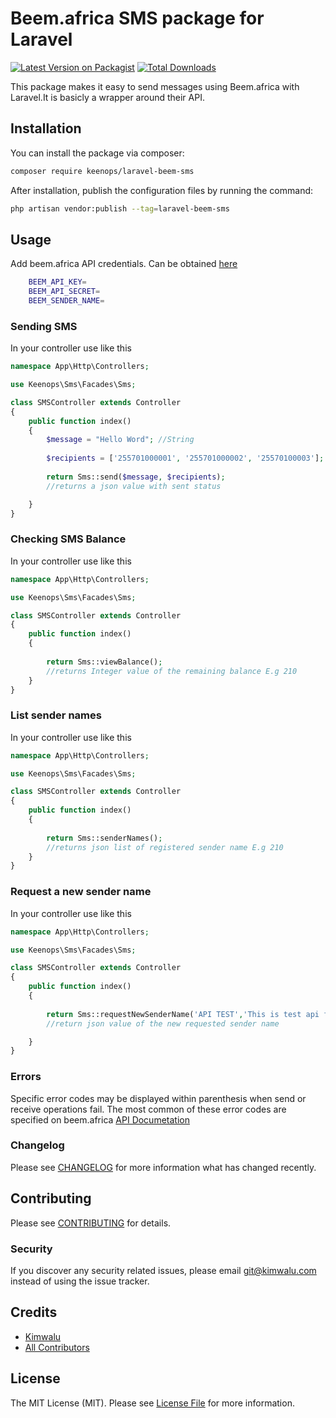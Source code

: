 # Beem.africa SMS package for Laravel

[![Latest Version on Packagist](https://img.shields.io/packagist/v/keenops/laravel-sms.svg?style=flat-square)](https://packagist.org/packages/keenops/laravel-sms)
[![Total Downloads](https://img.shields.io/packagist/dt/keenops/laravel-sms.svg?style=flat-square)](https://packagist.org/packages/keenops/laravel-sms)

This package makes it easy to send messages using Beem.africa with Laravel.It  is basicly a wrapper around their API. 

## Installation

You can install the package via composer:

```bash
composer require keenops/laravel-beem-sms
```
After installation, publish the configuration files by running the command:

```bash
php artisan vendor:publish --tag=laravel-beem-sms
```

## Usage

Add beem.africa API credentials. Can be obtained [here](https://beem.africa/beem-api/)

```bash
    BEEM_API_KEY=
    BEEM_API_SECRET=
    BEEM_SENDER_NAME=
```
### Sending SMS

In your controller use like this

```php
namespace App\Http\Controllers;

use Keenops\Sms\Facades\Sms;

class SMSController extends Controller
{
    public function index()
    {
        $message = "Hello Word"; //String
        
        $recipients = ['255701000001', '255701000002', '25570100003']; //array
 
        return Sms::send($message, $recipients);
        //returns a json value with sent status

    }
}
```
### Checking SMS Balance

In your controller use like this

```php
namespace App\Http\Controllers;

use Keenops\Sms\Facades\Sms;

class SMSController extends Controller
{
    public function index()
    {
 
        return Sms::viewBalance();
        //returns Integer value of the remaining balance E.g 210
    }
}
```

### List sender names

In your controller use like this

```php
namespace App\Http\Controllers;

use Keenops\Sms\Facades\Sms;

class SMSController extends Controller
{
    public function index()
    {
 
        return Sms::senderNames();
        //returns json list of registered sender name E.g 210
    }
}
```

### Request a new sender name

In your controller use like this

```php
namespace App\Http\Controllers;

use Keenops\Sms\Facades\Sms;

class SMSController extends Controller
{
    public function index()
    {
 
        return Sms::requestNewSenderName('API TEST','This is test api for new sender name using laravel beem package');
        //return json value of the new requested sender name

    }
}
```

### Errors
Specific error codes may be displayed within parenthesis when send or receive operations fail. The most common of these error codes are specified on beem.africa [API Documetation](https://docs.beem.africa/#api-_)

### Changelog

Please see [CHANGELOG](CHANGELOG.md) for more information what has changed recently.

## Contributing

Please see [CONTRIBUTING](CONTRIBUTING.md) for details.

### Security

If you discover any security related issues, please email git@kimwalu.com instead of using the issue tracker.

## Credits

-   [Kimwalu](https://kimwalu.com)
-   [All Contributors](../../contributors)

## License

The MIT License (MIT). Please see [License File](LICENSE.md) for more information.
